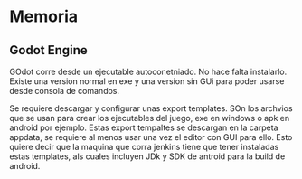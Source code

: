# Memoria
## Godot Engine

GOdot corre desde un ejecutable autoconetniado. No hace falta instalarlo. Existe una version normal en exe y una version sin GUi para poder usarse desde consola de comandos.

Se requiere descargar y configurar unas export templates. SOn los archvios que se usan para crear los ejecutables del juego, exe en windows o apk en android por ejemplo. Estas export tempaltes se descargan en la carpeta appdata, se requiere al menos usar una vez el editor con GUI para ello. Esto quiere decir que la maquina que corra jenkins tiene que tener instaladas estas templates, als cuales incluyen JDk y SDK de antroid para la build de android.
